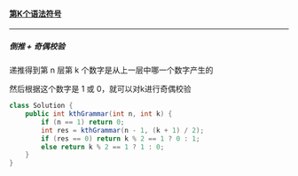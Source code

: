 #### <a href="https://leetcode.cn/problems/k-th-symbol-in-grammar/">第K个语法符号</a>

-----------

##### 倒推 + 奇偶校验

递推得到第 n 层第 k 个数字是从上一层中哪一个数字产生的

然后根据这个数字是 1 或 0，就可以对k进行奇偶校验

```java
class Solution {
    public int kthGrammar(int n, int k) {
        if (n == 1) return 0;
        int res = kthGrammar(n - 1, (k + 1) / 2);
        if (res == 0) return k % 2 == 1 ? 0 : 1;
        else return k % 2 == 1 ? 1 : 0;
    }
}
```

